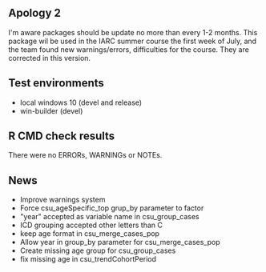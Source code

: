 ## Apology 2
I'm aware packages should be update no more than every 1-2 months. 
This package wil be used in the IARC summer course the first week of July, and the team found new warnings/errors, 
difficulties for the course. They are corrected in this version.

## Test environments
* local windows 10 (devel and release)
* win-builder (devel)

## R CMD check results
There were no ERRORs, WARNINGs or NOTEs. 

## News
* Improve warnings system
* Force csu_ageSpecific_top grup_by parameter to factor
* "year" accepted as variable name in csu_group_cases
* ICD grouping accepted other letters than C
* keep age format in csu_merge_cases_pop
* Allow year in group_by parameter for csu_merge_cases_pop
* Create missing age group for csu_group_cases
* fix missing age in csu_trendCohortPeriod